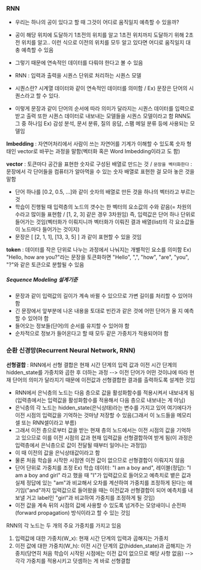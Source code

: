 ### RNN
- 우리는 하나의 공이 있다고 할 때 그것이 어디로 움직일지 예측할 수 있을까?
- 공이 해당 위치에 도달하기 1초전의 위치를 알고 1초전 위치까지 도달하기 위해 2초전 위치를 알고..
이런 식으로 이전의 위치를 모두 알고 있다면 어디로 움직일지 대충 예측할 수 있음
- 그렇기 때문에 연속적인 데이터를 다뤄야 한다고 볼 수 있음

- RNN : 입력과 출력을 시퀀스 단위로 처리하는 시퀀스 모델
- 시퀀스란? 시계열 데이터와 같이 연속적인 데이터를 의미함 / Ex)  문장은 단어의 시퀀스라고 할 수 있다. 
- 이렇게 문장과 같이 단어의 순서에 따라 의미가 달라지는 시퀀스 데이터를 입력으로 받고 출력 또한 시퀀스 데이터로 내보내는 모델들을 시퀀스 모델이라고 함 RNN도 그 중 하나임
Ex) 감성 분석, 문서 분류, 질의 응답, 스팸 메일 분류 등에 사용되는 모델임

**Imbedding** : 자연어처리에서 사람이 쓰는 자연어를 기계가 이해할 수 있도록 숫자 형태인 vector로 바꾸는 과정을 말함(벡터화 혹은 Word Imbedding이라고 도 함)

**vector** : 토큰마다 공간을 표현한 숫자로 구성된 배열로 만드는 것 /  `문장을 벡터화한다` : 문장에서 각 단어들을 컴퓨터가 알아먹을 수 있는 숫자 배열로 표현한 걸 모아 놓은 것을 말함
- 단어 하나를 [0.2, 0.5, ...]와 같이 숫자의 배열로 만든 것을 하나의 벡터라고 부르는 것
- 학습이 진행될 때 입력층의 노드의 갯수는 한 벡터의 요소값의 수와 같음(= 차원의 수라고 많이들 표현함 / [1, 2, 3] 같은 경우 3차원임) 즉, 입력값은 단어 하나 단위로 들어가는 것임(벡터화가 이뤄지니까 벡터화가 이뤄진 결과 배열(list)의 각 요소값들이 노드마다 들어가는 것이지)
- 문장은 [ [2, 1, 1], [13, 3, 5] ]  과 같이 표현할 수 있을 것임


**token** : 데이터를 작은 단위로 나누는 과정에서 나눠지는 개별적인 요소를 의미함
Ex) "Hello, how are you?"라는 문장을 토큰화하면 "Hello", ",", "how", "are", "you", "?"와 같은 토큰으로 분할될 수 있음

##### Sequence Modeling 설계기준
- 문장과 같이 입력값의 길이가 계속 바뀔 수 있으므로 가변 길이를 처리할 수 있어야 함
- 긴 문장에서 앞부분에 나온 내용을 토대로 빈칸과 같은 것에 어떤 단어가 올 지 예측할 수 있어야 함
- 들어오는 정보들(단어)의 순서를 유지할 수 있어야 함
- 순차적으로 정보가 들어온다고 할 때 모두 같은 가중치가 적용되어야 함

### 순환 신경망(Recurrent Neural Network, RNN)

**선형결합** : RNN에서 선형 결합은 현재 시간 단계의 입력 값과 이전 시간 단계의 hidden_state를 가중치와 곱한 후 더하는 과정
--> 이전 단어가 어떤 것이냐에 따라 현재 단어의 의미가 달라지기 때문에 이전값과 선형결합한 결과를 출력하도록 설계한 것임

- RNN에서 은닉층의 노드는 다음 층으로 값을  활성화함수를 적용시켜서 내보내게 됨(입력층에서는 입력값을 활성화함수를 적용해서 다음 층으로 내보내는 게 아님)
- 은닉층의 각 노드는 hidden_state(은닉상태)라는 변수를 가지고 있어 여기에다가 이전 시점의 입력값을 기억하는 것마냥 저장할 수 있음(그래서 이 노드들을 메모리 셀 또는 RNN셀이라고 부름)
- 그래서 이전 층으로부터 값을 받는 현재 층의 노드에서는 이전 시점의 값을 기억하고 있으므로 이를 이전 시점의 값과 현재 입력값을 선형결합하여 받게 됨(이 과정은 입력층에서 은닉층으로 값이 전달될 때부터 일어나는 과정임)
- 이 때 이전의 값을 은닉상태값이라고 함
- 물론 처음 학습을 시작한 시점엔 이전 값이 없으므로 선형결합이 이뤄지지 않음
- 단어 단위로 가중치를 조정
Ex)
학습 데이터: "I am a boy and", 레이블(정답): "I am a boy and girl" 라고 했을 때 "I"가 입력값으로 들어오고 예측치로 뱉은 값과 실제 정답에 있는 "am"과 비교해서 오차를 계산하여 가중치를 조정하게 된다는 얘기임("and"까지 입력값으로 들어왔을 때는 이전값과 선형결합이 되어 예측치를 내보낼 거고 label인 "girl"과 비교하여 가중치를 조정하게 될 것임)
- 이전 값을 계속 뒤의 시점의 값에 사용할 수 있도록 넘겨주는 모양새이니 순전파(forward propagation) 방식이라고 할 수 있는 것임

RNN의 각 노드는 두 개의 주요 가중치를 가지고 있음
1. 입력값에 대한 가중치(W_x): 현재 시간 단계의 입력과 곱해지는 가중치
2. 이전 값에 대한 가중치(W_h): 이전 시간 단계의 값(hidden_state)과 곱해지는 가중치(당연히 처음 학습이 시작된 시점에는 이전 값이 없으므로 해당 사항 없음)
--> 각각 가중치를 적용시키고 덧셈하는 게 바로 선형결합

 